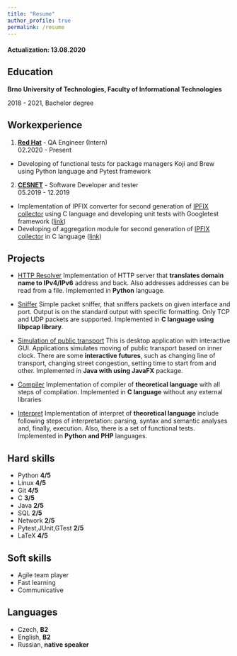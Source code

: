 ```yaml
---
title: "Resume"
author_profile: true
permalink: /resume
---
```


#### Actualization: 13.08.2020
## Education

**Brno University of Technologies, Faculty of Informational Technologies**

2018 - 2021, Bachelor degree


## Workexperience
1. **[Red Hat](https://www.redhat.com/)** - QA Engineer (Intern)<br>
02.2020 - Present
+ Developing of functional tests for package managers Koji and Brew using Python
language and Pytest framework

2. **[CESNET](https://www.cesnet.cz/)** - Software Developer and tester<br>
05.2019 - 12.2019
+ Implementation of IPFIX converter for second generation of
[IPFIX collector](https://github.com/CESNET/ipfixcol2) using C language and
developing unit tests with Googletest framework
([link](\href{https://github.com/x00Pavel/libfds/tree/json/src/converters))
+ Developing of aggregation module for second generation of
[IPFIX collector](https://github.com/CESNET/ipfixcol2) in C language
([link](https://github.com/x00Pavel/libfds/tree/agregator/src/aggregator))


## Projects
+ [HTTP Resolver](https://github.com/x00Pavel/HTTP_resolver)
Implementation of HTTP server that **translates domain name to IPv4/IPv6**
address and back. Also addresses addresses can be read from a file. Implemented
in **Python** language.

+ [Sniffer](https://github.com/x00Pavel/Sniffer)
Simple packet sniffer, that sniffers packets on given interface and port.
Output is on the standard output with specific formatting. Only TCP and UDP
packets are supported. Implemented in **C language using libpcap library**.

+ [Simulation of public transport](https://github.com/x00Pavel/IJA-1)
This is desktop application with interactive GUI. Applications simulates moving
of public transport based on inner clock. There are some **interactive futures**,
such as changing line of transport, changing street congestion, setting time to
start from and other. Implemented in **Java with using JavaFX** package.

+ [Compiler](https://github.com/x00Pavel/IFJ-compiler)
Implementation of compiler of **theoretical language** with all steps of
compilation. Implemented in **C language** without any external libraries

+ [Interpret](https://github.com/x00Pavel/Interpret)
Implementation of interpret of **theoretical language** include following steps
of interpretation: parsing, syntax and semantic analyses and, finally,
execution. Also, there is a set of functional tests. Implemented in **Python**
**and PHP** languages.


## Hard skills
+ Python **4/5**
+ Linux **4/5**
+ Git **4/5**
+ C **3/5**
+ Java **2/5**
+ SQL **2/5**
+ Network **2/5**
+ Pytest,JUnit,GTest **2/5**
+ LaTeX **4/5**


## Soft skills
+ Agile team player
+ Fast learning
+ Communicative

## Languages
+ Czech, **B2**
+ English, **B2**
+ Russian, **native speaker**
